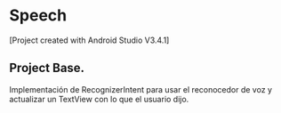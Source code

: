 # Speech

[Project created with Android Studio V3.4.1]

## Project Base.
Implementación de RecognizerIntent para usar el reconocedor de voz y actualizar un TextView con lo que el usuario dijo.